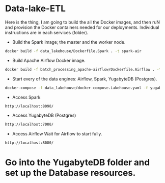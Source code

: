 # Data-lake-ETL

Here is the thing, I am going to build the all the Docker images, and then ruN and provision the Docker containers needed for our deployments. Individual instructions are in each services (folder). 


* Build the Spark image; the master and the worker node. 
```BASH
docker build -f data_lakehouse/Dockerfile.Spark . -t spark-air
```

* Build Apache Airflow Docker image.
```BASH
docker build -f batch_processing_apache-airflow/Dockerfile.Airflow . -t airflow-spark
```

* Start every of the data engines: Airflow, Spark, YugabyteDB (Postgres).
```BASH
docker-compose -f data_lakehouse/docker-compose.Lakehouse.yaml -f yugabytesDB/docker-compose.Yugabyte.yaml -f batch_processing_apache-airflow/docker-compose.Airflow.yaml up -d
```

* Access Spark
```BASH
http://localhost:8090/
```

* Access YugabyteDB (Postgres)
```BASH
http://localhost:7000/
```

* Access Airflow
Wait for Airflow to start fully.
```BASH
http://localhost:8080/
```

# Go into the YugabyteDB folder and set up the Database resources. 